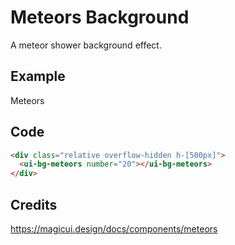 # Meteors Background

A meteor shower background effect.

<script setup>
import './meteors';
</script>

## Example

<div class="relative flex h-96 w-full flex-col items-center justify-center overflow-hidden rounded-lg border border-gray-200">
  <ui-bg-meteors number="20"></ui-bg-meteors>
  <span class="pointer-events-none whitespace-pre-wrap bg-gradient-to-b from-black to-gray-300 bg-clip-text text-center text-8xl font-semibold leading-none text-transparent">
    Meteors
  </span>
</div>

## Code

```html
<div class="relative overflow-hidden h-[500px]">
  <ui-bg-meteors number="20"></ui-bg-meteors>
</div>
```

## Credits

https://magicui.design/docs/components/meteors
